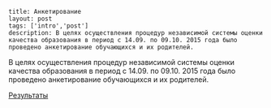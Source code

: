 ```
title: Анкетирование
layout: post
tags: ['intro','post']
description: В целях осуществления процедур независимой системы оценки качества образования в период с 14.09. по 09.10. 2015 года было проведено анкетирование обучающихся и их родителей.
```

В целях осуществления процедур независимой системы оценки качества образования в период с 14.09. по 09.10. 2015 года было проведено анкетирование обучающихся и их родителей.

[Результаты](http://www.cm-spb.ru/cms/wp-content/uploads/2015/10/анкетирование1.xlsx)
